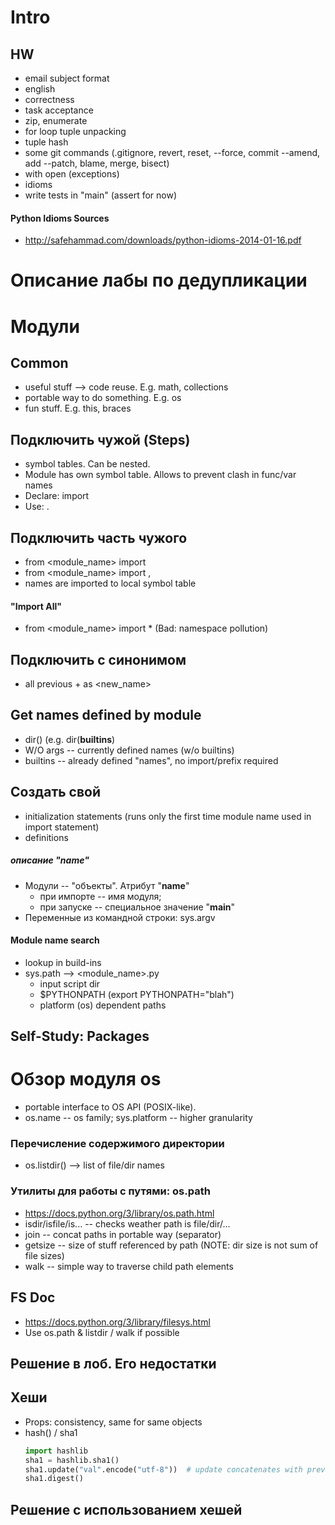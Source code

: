 # Intro

## HW
* email subject format
* english
* correctness
* task acceptance
* zip, enumerate
* for loop tuple unpacking
* tuple hash
* some git commands (.gitignore, revert, reset, --force,
                     commit --amend,
                     add --patch, blame, merge, bisect)
* with open (exceptions)
* idioms
* write tests in "main" (assert for now)

#### Python Idioms Sources
* http://safehammad.com/downloads/python-idioms-2014-01-16.pdf

# Описание лабы по дeдупликации

# Модули

## Common
* useful stuff --> code reuse. E.g. math, collections
* portable way to do something. E.g. os
* fun stuff. E.g. this, braces

## Подключить чужой (Steps)
* symbol tables. Can be nested.
* Module has own symbol table. Allows to prevent clash in func/var names
* Declare: import <module name>
* Use: <module name>.<function name>

## Подключить часть чужого
* from <module_name> import <function>
* from <module_name> import <function1>, <function2>
* names are imported to local symbol table

#### "Import All"
* from <module_name> import * (Bad: namespace pollution)

## Подключить с синонимом
* all previous + as <new_name>

## Get names defined by module
* dir(<module name>) (e.g. dir(__builtins__)
* W/O args -- currently defined names (w/o builtins)
* builtins -- already defined "names", no import/prefix required

## Создать свой
* initialization statements (runs only the first time module name used in import statement)
* definitions

##### oписание "__name__"
* Модули -- "объекты".  Атрибут "__name__"
	* при импорте -- имя модуля;
	* при запуске -- специальное значение "__main__"
* Переменные из командной строки: sys.argv

#### Module name search
* lookup in build-ins
* sys.path --> <module_name>.py
	* input script dir
	* $PYTHONPATH (export PYTHONPATH="blah")
	* platform (os) dependent paths

## Self-Study: Packages

# Обзор модуля os
* portable interface to OS API (POSIX-like).
* os.name -- os family; sys.platform -- higher granularity

### Перечисление содержимого директории
* os.listdir(<dirname>) --> list of file/dir names

### Утилиты для работы с путями: os.path
* https://docs.python.org/3/library/os.path.html
* isdir/isfile/is... -- checks weather path is file/dir/...
* join -- concat paths in portable way (separator)
* getsize -- size of stuff referenced by path (NOTE: dir size is not sum of file sizes)
* walk -- simple way to traverse child path elements



## FS Doc
* https://docs.python.org/3/library/filesys.html
* Use os.path & listdir / walk if possible

## Решение в лоб. Его недостатки

## Хеши
* Props: consistency, same for same objects
* hash() / sha1
	```python
	import hashlib
	sha1 = hashlib.sha1()
	sha1.update("val".encode("utf-8"))  # update concatenates with previous
	sha1.digest()
	```
## Решение с использованием хешей
